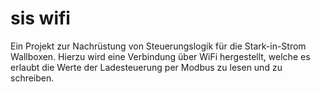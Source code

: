 # sis wifi
Ein Projekt zur Nachrüstung von Steuerungslogik für die Stark-in-Strom Wallboxen. Hierzu wird eine Verbindung über WiFi hergestellt, welche es erlaubt die Werte der 
Ladesteuerung per Modbus zu lesen und zu schreiben.